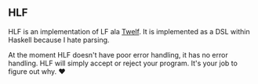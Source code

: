 ## HLF

HLF is an implementation of LF ala [Twelf][twelf]. It is implemented
as a DSL within Haskell because I hate parsing.

At the moment HLF doesn't have poor error handling, it has no error
handling. HLF will simply accept or reject your program. It's your job
to figure out why. ♥

[twelf]: http://twelf.org
